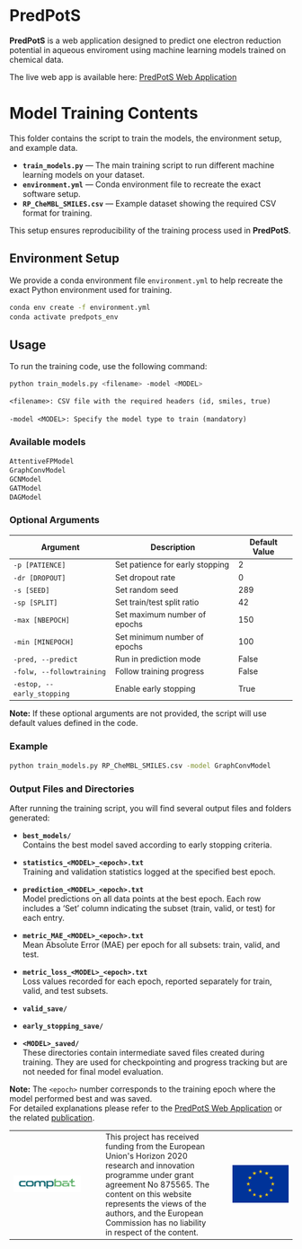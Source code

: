 # PredPotS

**PredPotS** is a web application designed to predict one electron reduction potential in aqueous enviroment using machine learning models trained on chemical data.

The live web app is available here: [PredPotS Web Application](https://predpots.ttk.hu/)  

# Model Training Contents

This folder contains the script to train the models, the environment setup, and example data.

- **`train_models.py`** — The main training script to run different machine learning models on your dataset.  
- **`environment.yml`** — Conda environment file to recreate the exact software setup.  
- **`RP_CheMBL_SMILES.csv`** — Example dataset showing the required CSV format for training.

This setup ensures reproducibility of the training process used in **PredPotS**.

## Environment Setup

We provide a conda environment file `environment.yml` to help recreate the exact Python environment used for training.

```bash
conda env create -f environment.yml
conda activate predpots_env
```

## Usage

To run the training code, use the following command:

```bash
python train_models.py <filename> -model <MODEL>
```

    <filename>: CSV file with the required headers (id, smiles, true)

    -model <MODEL>: Specify the model type to train (mandatory)

### Available models
    AttentiveFPModel
    GraphConvModel
    GCNModel
    GATModel
    DAGModel

### Optional Arguments

| Argument               | Description                               | Default Value |
|------------------------|-------------------------------------------|---------------|
| `-p [PATIENCE]`        | Set patience for early stopping           | 2             |
| `-dr [DROPOUT]`        | Set dropout rate                          | 0             |
| `-s [SEED]`            | Set random seed                          | 289           |
| `-sp [SPLIT]`          | Set train/test split ratio                | 42            |
| `-max [NBEPOCH]`       | Set maximum number of epochs               | 150           |
| `-min [MINEPOCH]`      | Set minimum number of epochs               | 100           |
| `-pred, --predict`     | Run in prediction mode                     | False         |
| `-folw, --followtraining` | Follow training progress                | False         |
| `-estop, --early_stopping` | Enable early stopping                  | True          |

**Note:** If these optional arguments are not provided, the script will use default values defined in the code.

### Example

```bash
python train_models.py RP_CheMBL_SMILES.csv -model GraphConvModel
```

### Output Files and Directories

After running the training script, you will find several output files and folders generated:

- **`best_models/`**  
  Contains the best model saved according to early stopping criteria.

- **`statistics_<MODEL>_<epoch>.txt`**  
  Training and validation statistics logged at the specified best epoch.

- **`prediction_<MODEL>_<epoch>.txt`**  
  Model predictions on all data points at the best epoch. Each row includes a ‘Set’ column indicating the subset (train, valid, or test) for each entry.

- **`metric_MAE_<MODEL>_<epoch>.txt`**  
  Mean Absolute Error (MAE) per epoch for all subsets: train, valid, and test.

- **`metric_loss_<MODEL>_<epoch>.txt`**  
  Loss values recorded for each epoch, reported separately for train, valid, and test subsets.

- **`valid_save/`**  
- **`early_stopping_save/`**  
- **`<MODEL>_saved/`**  
  These directories contain intermediate saved files created during training. They are used for checkpointing and progress tracking but are not needed for final model evaluation.

**Note:** The `<epoch>` number corresponds to the training epoch where the model performed best and was saved.  
For detailed explanations please refer to the  [PredPotS Web Application](https://predpots.ttk.hu/) or the related [publication](YOUR_PAPER_LINK).

<table>
  <tr>
    <td width="150">
      <img src="../assets/CompBat_logo.png" width="120"/>
    </td>
    <td>
    This project has received funding from the European Union's Horizon 2020 research and innovation programme under grant agreement No 875565.
    The content on this website represents the views of the authors, and the European Commission has no liability in respect of the content.
    </td>
    <td width="120" align="right">
      <img src="../assets/eu_flag.jpg" width="100">
    </td>

  </tr>
</table>

